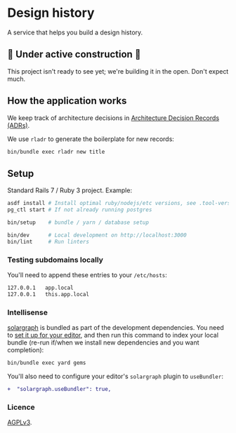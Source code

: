 # Design history

A service that helps you build a design history.

## 🚧 Under active construction 🚧

This project isn't ready to see yet; we're building it in the open. Don't
expect much.

## How the application works

We keep track of architecture decisions in [Architecture Decision Records
(ADRs)](/adr/).

We use `rladr` to generate the boilerplate for new records:

```bash
bin/bundle exec rladr new title
```

## Setup

Standard Rails 7 / Ruby 3 project. Example:

```bash
asdf install # Install optimal ruby/nodejs/etc versions, see .tool-versions
pg_ctl start # If not already running postgres

bin/setup    # bundle / yarn / database setup

bin/dev      # Local development on http://localhost:3000
bin/lint     # Run linters
```

### Testing subdomains locally

You'll need to append these entries to your `/etc/hosts`:

```bash
127.0.0.1	app.local
127.0.0.1	this.app.local
```

### Intellisense

[solargraph](https://github.com/castwide/solargraph) is bundled as part of the
development dependencies. You need to [set it up for your
editor](https://github.com/castwide/solargraph#using-solargraph), and then run
this command to index your local bundle (re-run if/when we install new
dependencies and you want completion):

```sh
bin/bundle exec yard gems
```

You'll also need to configure your editor's `solargraph` plugin to
`useBundler`:

```diff
+  "solargraph.useBundler": true,
```

### Licence

[AGPLv3](LICENSE).
